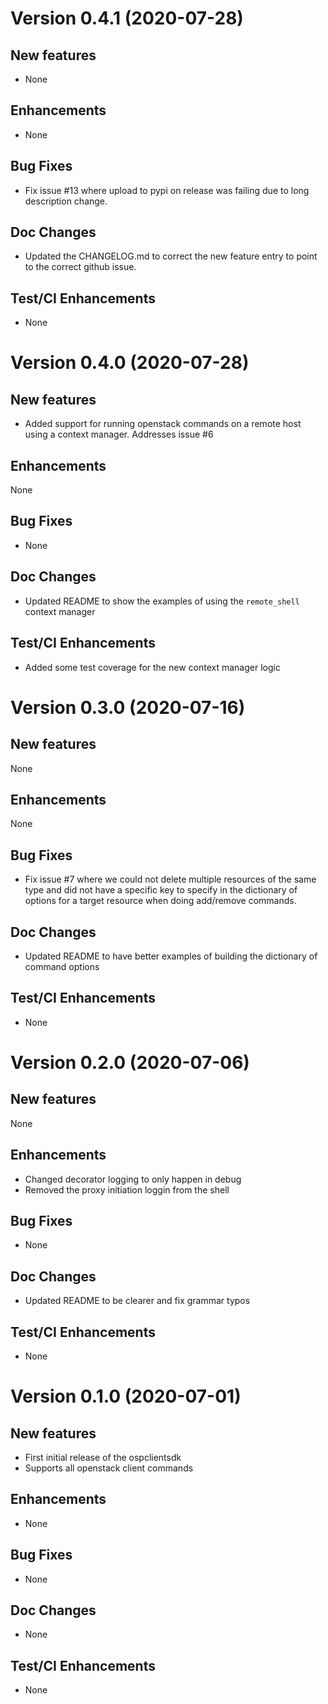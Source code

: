 # Version 0.4.1 (2020-07-28)

## New features
 * None

## Enhancements
 * None

## Bug Fixes
* Fix issue #13 where upload to pypi on release was failing due to 
  long description change. 

## Doc Changes
* Updated the CHANGELOG.md to correct the new feature entry to point 
  to the correct github issue.

## Test/CI Enhancements
* None


# Version 0.4.0 (2020-07-28)

## New features
 * Added support for running openstack commands on a remote host
   using a context manager. Addresses issue #6 

## Enhancements
None

## Bug Fixes
* None

## Doc Changes
* Updated README to show the examples of using the `remote_shell` context
  manager

## Test/CI Enhancements
* Added some test coverage for the new context manager logic


# Version 0.3.0 (2020-07-16)

## New features
None

## Enhancements
None

## Bug Fixes
* Fix issue #7 where we could not delete multiple resources of the same type
  and did not have a specific key to specify in the dictionary of options
  for a target resource when doing add/remove commands.

## Doc Changes
* Updated README to have better examples of building the dictionary of command
  options

## Test/CI Enhancements
* None


# Version 0.2.0 (2020-07-06)

## New features
None

## Enhancements
* Changed decorator logging to only happen in debug
* Removed the proxy initiation loggin from the shell 

## Bug Fixes
* None

## Doc Changes
* Updated README to be clearer and fix grammar typos

## Test/CI Enhancements
* None


# Version 0.1.0 (2020-07-01)

## New features
* First initial release of the ospclientsdk
* Supports all openstack client commands

## Enhancements
* None

## Bug Fixes
* None

## Doc Changes
* None

## Test/CI Enhancements
* None